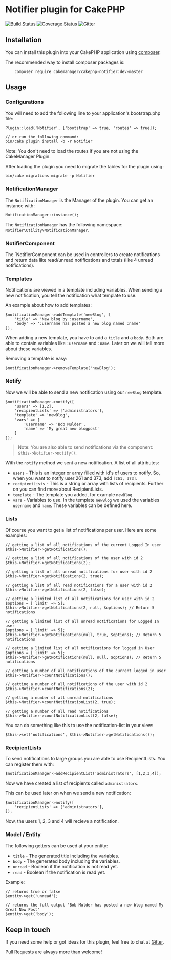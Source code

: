 # Notifier plugin for CakePHP

[![Build Status](https://travis-ci.org/cakemanager/cakephp-notifier.svg?branch=master)](https://travis-ci.org/cakemanager/cakephp-notifier)
[![Coverage Status](https://coveralls.io/repos/cakemanager/cakephp-notifier/badge.svg?branch=master&service=github)](https://coveralls.io/github/cakemanager/cakephp-notifier?branch=master)
[![Gitter](https://badges.gitter.im/Join%20Chat.svg)](https://gitter.im/cakemanager/cakephp-notifier?utm_source=badge&utm_medium=badge&utm_campaign=pr-badge)

## Installation

You can install this plugin into your CakePHP application using [composer](http://getcomposer.org).

The recommended way to install composer packages is:

```
    composer require cakemanager/cakephp-notifier:dev-master
```

## Usage

### Configurations

You will need to add the following line to your application's bootstrap.php file:

    Plugin::load('Notifier', ['bootstrap' => true, 'routes' => true]);

    // or run the following command:
    bin/cake plugin install -b -r Notifier

Note: You don't need to load the routes if you are not using the CakeManager Plugin.

After loading the plugin you need to migrate the tables for the plugin using:

    bin/cake migrations migrate -p Notifier

### NotificationManager

The `NotificationManager` is the Manager of the plugin. You can get an instance with:

    NotificationManager::instance();

The `NotificationManager` has the following namespace: `Notifier\Utility\NotificationManager`.

### NotifierComponent

The `NotifierComponent can be used in controllers to create notifications and return data like read/unread notifications
and totals (like 4 unread notifications).

### Templates
Notifications are viewed in a template including variables. When sending a new notification, you tell the notification
what template to use.

An example about how to add templates:

    $notificationManager->addTemplate('newBlog', [
        'title' => 'New blog by :username',
        'body' => ':username has posted a new blog named :name'
    ]);

When adding a new template, you have to add a `title` and a `body`. Both are able to contain variables like `:username`
and `:name`. Later on we will tell more about these variables.

Removing a template is easy:

    $notificationManager->removeTemplate('newBlog');

### Notify
Now we will be able to send a new notification using our `newBlog` template.

    $notificationManager->notify([
        'users' => [1,2],
        'recipientLists' => ['administrators'],
        'template' => 'newBlog',
        'vars' => [
            'username' => 'Bob Mulder',
            'name' => 'My great new blogpost'
        ]
    ]);

> Note: You are also able to send notifications via the component: `$this->Notifier->notify()`.

With the `notify` method we sent a new notification. A list of all attributes:

- `users` - This is an integer or array filled with id's of users to notify. So, when you want to notify user 261 and
373, add `[261, 373]`.
- `recipientLists` - This is a string or array with lists of recipients. Further on you can find more about
RecipientLists.
- `template` - The template you added, for example `newBlog`.
- `vars` - Variables to use. In the template `newBlog` we used the variables `username` and `name`. These variables can
be defined here.

### Lists
Of course you want to get a list of notifications per user. Here are some examples:

    // getting a list of all notifications of the current Logged In user
    $this->Notifier->getNotifications();

    // getting a list of all notifications of the user with id 2
    $this->Notifier->getNotifications(2);
    
    // getting a list of all unread notifications for user with id 2
    $this->Notifier->getNotifications(2, true);

    // getting a list of all read notifications for a user with id 2
    $this->Notifier->getNotifications(2, false);

    // getting a limited list of all notifications for user with id 2
    $options = ['limit' => 5];
    $this->Notifier->getNotifications(2, null, $options); // Return 5 notifications

    // getting a limited list of all unread notifications for Logged In user
    $options = ['limit' => 5];
    $this->Notifier->getNotifications(null, true, $options); // Return 5 notifications

    // getting a limited list of all notifications for logged in User
    $options = ['limit' => 5];
    $this->Notifier->getNotifications(null, null, $options); // Return 5 notifications
    
    // getting a number of all notifications of the current logged in user
    $this->Notifier->countNotifications();

    // getting a number of all notifications of the user with id 2
    $this->Notifier->countNotifications(2);
    
    // getting a number of all unread notifications
    $this->Notifier->countNotificationList(2, true);

    // getting a number of all read notifications
    $this->Notifier->countNotificationList(2, false);

You can do something like this to use the notification-list in your view:

    $this->set('notifications', $this->Notifier->getNotifications());

### RecipientLists
To send notifications to large groups you are able to use RecipientLists.
You can register them with:

    $notificationManager->addRecipientList('administrators', [1,2,3,4]);
    
Now we have created a list of recipients called `administrators`.

This can be used later on when we send a new notification: 

    $notificationManager->notify([
        'recipientLists' => ['administrators'],
    ]);

Now, the users 1, 2, 3 and 4 will recieve a notification.

### Model / Entity
The following getters can be used at your entity:
- `title` - The generated title including the variables.
- `body` - The generated body including the variables.
- `unread` - Boolean if the notification is not read yet.
- `read` - Boolean if the notification is read yet.

Example:
    
    // returns true or false
    $entity->get('unread');
    
    // returns the full output 'Bob Mulder has posted a new blog named My Great New Post'
    $entity->get('body');

## Keep in touch
If you need some help or got ideas for this plugin, feel free to chat at
[Gitter](https://gitter.im/cakemanager/cakephp-notifier).

Pull Requests are always more than welcome!
